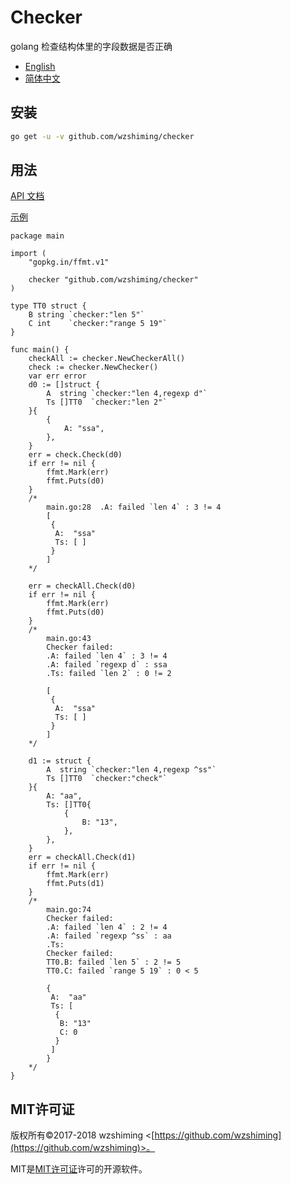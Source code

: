 # Checker
golang 检查结构体里的字段数据是否正确

 - [English](./README.md)
 - [简体中文](./README_cn.md)
 
## 安装
``` bash
go get -u -v github.com/wzshiming/checker
```

## 用法

[API 文档](http://godoc.org/github.com/wzshiming/checker)

[示例](./examples/main.go)


``` golang
package main

import (
	"gopkg.in/ffmt.v1"

	checker "github.com/wzshiming/checker"
)

type TT0 struct {
	B string `checker:"len 5"`
	C int    `checker:"range 5 19"`
}

func main() {
	checkAll := checker.NewCheckerAll()
	check := checker.NewChecker()
	var err error
	d0 := []struct {
		A  string `checker:"len 4,regexp d"`
		Ts []TT0  `checker:"len 2"`
	}{
		{
			A: "ssa",
		},
	}
	err = check.Check(d0)
	if err != nil {
		ffmt.Mark(err)
		ffmt.Puts(d0)
	}
	/*
		main.go:28  .A: failed `len 4` : 3 != 4
		[
		 {
		  A:  "ssa"
		  Ts: [ ]
		 }
		]
	*/

	err = checkAll.Check(d0)
	if err != nil {
		ffmt.Mark(err)
		ffmt.Puts(d0)
	}
	/*
		main.go:43
		Checker failed:
		.A: failed `len 4` : 3 != 4
		.A: failed `regexp d` : ssa
		.Ts: failed `len 2` : 0 != 2

		[
		 {
		  A:  "ssa"
		  Ts: [ ]
		 }
		]
	*/

	d1 := struct {
		A  string `checker:"len 4,regexp ^ss"`
		Ts []TT0  `checker:"check"`
	}{
		A: "aa",
		Ts: []TT0{
			{
				B: "13",
			},
		},
	}
	err = checkAll.Check(d1)
	if err != nil {
		ffmt.Mark(err)
		ffmt.Puts(d1)
	}
	/*
		main.go:74
		Checker failed:
		.A: failed `len 4` : 2 != 4
		.A: failed `regexp ^ss` : aa
		.Ts:
		Checker failed:
		TT0.B: failed `len 5` : 2 != 5
		TT0.C: failed `range 5 19` : 0 < 5

		{
		 A:  "aa"
		 Ts: [
		  {
		   B: "13"
		   C: 0
		  }
		 ]
		}
	*/
}
```

## MIT许可证

版权所有©2017-2018 wzshiming <[https://github.com/wzshiming](https://github.com/wzshiming)>。

MIT是[MIT许可证](https://opensource.org/licenses/MIT)许可的开源软件。